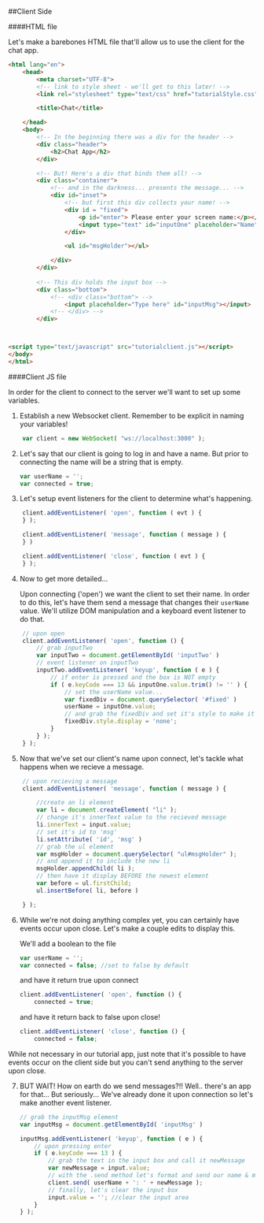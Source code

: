 ##Client Side



####HTML file

Let's make a barebones HTML file that'll allow us to use the client for the chat app.


```html
<html lang="en">
    <head>
        <meta charset="UTF-8">
        <!-- link to style sheet - we'll get to this later! -->
        <link rel="stylesheet" type="text/css" href="tutorialStyle.css">

        <title>Chat</title>

    </head>
    <body>
        <!-- In the beginning there was a div for the header -->
        <div class="header">
            <h2>Chat App</h2>
        </div>

        <!-- But! Here's a div that binds them all! -->
        <div class="container">
            <!-- and in the darkness... presents the message... -->
            <div id="inset">
                <!-- but first this div collects your name! -->
                <div id = "fixed">
                    <p id="enter"> Please enter your screen name:</p></br>
                    <input type="text" id="inputOne" placeholder="Name"></input>
                </div>

                <ul id="msgHolder"></ul>

            </div>
        </div>
        
        <!-- This div holds the input box -->
        <div class="bottom">
            <!-- <div class="bottom"> -->
                <input placeholder="Type here" id="inputMsg"></input>
            <!-- </div> -->
        </div>



<script type="text/javascript" src="tutorialclient.js"></script>
</body>
</html>
```

####Client JS file

In order for the client to connect to the server we'll want to set up some variables.

1. Establish a new Websocket client. Remember to be explicit in naming your variables!
    
```js
    var client = new WebSocket( "ws://localhost:3000" );

```

2. Let's say that our client is going to log in and have a name. But prior to connecting the name will be a string that is empty.

    ```javascript
    var userName = '';
    var connected = true;
    ```

3. Let's setup event listeners for the client to determine what's happening.

```javascript
    client.addEventListener( 'open', function ( evt ) {
    } );

    client.addEventListener( 'message', function ( message ) {
    } )

    client.addEventListener( 'close', function ( evt ) {
    } );
```

4. Now to get more detailed...
    
    Upon connecting ('open') we want the client to set their name. In order to do this, let's have them send a message that changes their ```userName``` value. We'll utilize DOM manipulation and a keyboard event listener to do that.
    
    
```javascript
    // upon open
    client.addEventListener( 'open', function () {
        // grab inputTwo
        var inputTwo = document.getElementById( 'inputTwo' )
        // event listener on inputTwo
        inputTwo.addEventListener( 'keyup', function ( e ) {
            // if enter is pressed and the box is NOT empty
            if ( e.keyCode === 13 && inputOne.value.trim() != '' ) { 
                // set the userName value...
                var fixedDiv = document.querySelector( '#fixed' )
                userName = inputOne.value;
                // and grab the fixedDiv and set it's style to make it disappear!
                fixedDiv.style.display = 'none';
            }
        } );
    } );
```

5. Now that we've set our client's name upon connect, let's tackle what happens when we recieve a message.
    
```javascript
    // upon recieving a message
    client.addEventListener( 'message', function ( message ) {

        //create an li element
        var li = document.createElement( "li" );
        // change it's innerText value to the recieved message
        li.innerText = input.value;
        // set it's id to 'msg'
        li.setAttribute( 'id', 'msg' )
        // grab the ul element      
        var msgHolder = document.querySelector( "ul#msgHolder" );
        // and append it to include the new li
        msgHolder.appendChild( li );
        // then have it display BEFORE the newest element
        var before = ul.firstChild;
        ul.insertBefore( li, before )

    } );
```

6. While we're not doing anything complex yet, you can certainly have events occur upon close. Let's make a couple edits to display this.
    
    We'll add a boolean to the file
    ```javascript
    var userName = '';
    var connected = false; //set to false by default
    ```

    and have it return true upon connect
    ```javascript
    client.addEventListener( 'open', function () {
        connected = true;
    ```

    and have it return back to false upon close!
    ```javascript
    client.addEventListener( 'close', function () {
        connected = false;
    ```
While not necessary in our tutorial app, just note that it's possible to have events occur on the client side but you can't send anything to the server upon close.

7. BUT WAIT! How on earth do we send messages?!!
    Well.. there's an app for that...
    But seriously...
    We've already done it upon connection so let's make another event listener.

    ```javascript
    // grab the inputMsg element
    var inputMsg = document.getElementById( 'inputMsg' )

    inputMsg.addEventListener( 'keyup', function ( e ) {
        // upon pressing enter
        if ( e.keyCode === 13 ) {
            // grab the text in the input box and call it newMessage
            var newMessage = input.value;
            // with the .send method let's format and send our name & message
            client.send( userName + ': ' + newMessage );
            // finally, let's clear the input box
            input.value = ''; //clear the input area
        }
    } );
    ```

    